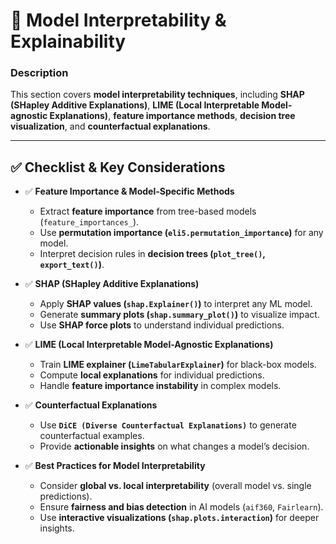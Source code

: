 # 📖 Model Interpretability & Explainability

### **Description**  
This section covers **model interpretability techniques**, including **SHAP (SHapley Additive Explanations)**, **LIME (Local Interpretable Model-agnostic Explanations)**, **feature importance methods**, **decision tree visualization**, and **counterfactual explanations**.

---

## ✅ **Checklist & Key Considerations**  

- ✅ **Feature Importance & Model-Specific Methods**  
  - Extract **feature importance** from tree-based models (`feature_importances_`).  
  - Use **permutation importance (`eli5.permutation_importance`)** for any model.  
  - Interpret decision rules in **decision trees (`plot_tree()`, `export_text()`)**.  

- ✅ **SHAP (SHapley Additive Explanations)**  
  - Apply **SHAP values (`shap.Explainer()`)** to interpret any ML model.  
  - Generate **summary plots (`shap.summary_plot()`)** to visualize impact.  
  - Use **SHAP force plots** to understand individual predictions.  

- ✅ **LIME (Local Interpretable Model-Agnostic Explanations)**  
  - Train **LIME explainer (`LimeTabularExplainer`)** for black-box models.  
  - Compute **local explanations** for individual predictions.  
  - Handle **feature importance instability** in complex models.  

- ✅ **Counterfactual Explanations**  
  - Use **`DiCE (Diverse Counterfactual Explanations)`** to generate counterfactual examples.  
  - Provide **actionable insights** on what changes a model’s decision.  

- ✅ **Best Practices for Model Interpretability**  
  - Consider **global vs. local interpretability** (overall model vs. single predictions).  
  - Ensure **fairness and bias detection** in AI models (`aif360`, `Fairlearn`).  
  - Use **interactive visualizations (`shap.plots.interaction`)** for deeper insights.  
